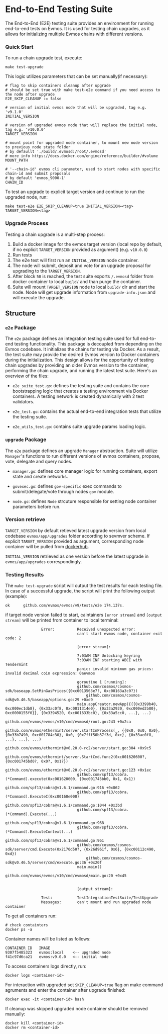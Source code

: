 # End-to-End Testing Suite

The End-to-End (E2E) testing suite provides an environment for running
end-to-end tests on Evmos. It is used for testing chain upgrades, as it allows
for initializing multiple Evmos chains with different versions.

### Quick Start

To run a chain upgrade test, execute:

```shell
make test-upgrade
```

This logic utilizes parameters that can be set manually(if necessary):

```shell
# flag to skip containers cleanup after upgrade
# should be set true with make test-e2e command if you need access to the node after upgrade
E2E_SKIP_CLEANUP := false

# version of initial evmos node that will be upgraded, tag e.g. 'v9.1.0'
INITIAL_VERSION

# version of upgraded evmos node that will replace the initial node, tag e.g. 'v10.0.0'
TARGET_VERSION

# mount point for upgraded node container, to mount new node version to previous node state folder
# by defaullt './build/.evmosd:/root/.evmosd'
# more info https://docs.docker.com/engine/reference/builder/#volume
MOUNT_PATH

# '--chain-id' evmos cli parameter, used to start nodes with specific chain-id and submit proposals
# by default 'evmos_9000-1'
CHAIN_ID
```

To test an upgrade to explicit target version and continue to run the upgraded
node, run:

```shell
make test-e2e E2E_SKIP_CLEANUP=true INITIAL_VERSION=<tag> TARGET_VERSION=<tag>
```

### Upgrade Process

Testing a chain upgrade is a multi-step process:

1. Build a docker image for the evmos target version (local repo by default, if
   no explicit `TARGET_VERSION` provided as argument) (e.g. `v10.0.0`)
2. Run tests
3. The e2e test will first run an `INITIAL_VERSION` node container.
4. The node will submit, deposit and vote for an upgrade proposal for upgrading
   to the `TARGET_VERSION`.
5. After block `50` is reached, the test suite exports `/.evmosd` folder from
   docker container to local `build/` and than purge the container.
6. Suite will mount `TARGET_VERSION` node to local `build/` dir and start the
   node. Node will get upgrade information from `upgrade-info.json` and will
   execute the upgrade.

## Structure

### `e2e` Package

The `e2e` package defines an integration testing suite used for full end-to-end
testing functionality. This package is decoupled from depending on the Evmos
codebase. It initializes the chains for testing via Docker. As a result, the
test suite may provide the desired Evmos version to Docker containers during the
initialization. This design allows for the opportunity of testing chain upgrades
by providing an older Evmos version to the container, performing the chain
upgrade, and running the latest test suite. Here's an overview of the files:

- `e2e_suite_test.go`: defines the testing suite and contains the core
  bootstrapping logic that creates a testing environment via Docker containers.
  A testing network is created dynamically with 2 test validators.

- `e2e_test.go`: contains the actual end-to-end integration tests that utilize
  the testing suite.

- `e2e_utils_test.go`: contains suite upgrade params loading logic.

### `upgrade` Package

The `e2e` package defines an upgrade `Manager` abstraction. Suite will utilize
`Manager`'s functions to run different versions of evmos containers, propose,
vote, delegate and query nodes.

- `manager.go`: defines core manager logic for running containers, export state
  and create networks.

- `govexec.go`: defines `gov-specific` exec commands to submit/delegate/vote
  through nodes `gov` module.

- `node.go`: defines `Node` strcuture responsible for setting node container
  parameters before run.

### Version retrieve

`TARGET_VERSION` by default retieved latest upgrade version from local codebase
`evmos/app/upgrades` folder according to sevmver scheme. If explicit
`TARGET_VERSION` provided as argument, corresponding node container will be
pulled from [dockerhub](https://hub.docker.com/r/tharsishq/evmos/tags).

`INITIAL_VERSION` retrieved as one version before the latest upgrade in
`evmos/app/upgrades` correspondingly.

### Testing Results

The `make test-upgrade` script will output the test results for each testing
file. In case of a successful upgrade, the script will print the following
output (example):

```log
ok  	github.com/evmos/evmos/v9/tests/e2e	174.137s.
```

if target node version failed to start, caintainers `[error stream]` and
`[output stream]` will be printed from container to local terminal:

```log
            	Error:      	Received unexpected error:
            	            	can't start evmos node, container exit code: 2

            	            	[error stream]:

            	            	7:03AM INF Unlocking keyring
            	            	7:03AM INF starting ABCI with Tendermint
            	            	panic: invalid minimum gas prices: invalid decimal coin expression: 0aevmos

            	            	goroutine 1 [running]:
            	            	github.com/cosmos/cosmos-sdk/baseapp.SetMinGasPrices({0xc0013563e7?, 0xc00163a3c0?})
            	            		github.com/cosmos/cosmos-sdk@v0.46.5/baseapp/options.go:29 +0xd9
            	            	main.appCreator.newApp({{{0x3399b40, 0xc000ec1db8}, {0x33ac0f8, 0xc0011314e0}, {0x33a2920, 0xc000ed2b80}, 0xc0000155f0}}, {0x3394520, 0xc001633bc0}, {0x33a5cc0, ...}, ...)
            	            		github.com/evmos/evmos/v10/cmd/evmosd/root.go:243 +0x2ca
            	            	github.com/evmos/ethermint/server.startInProcess(_, {{0x0, 0x0, 0x0}, {0x33b7490, 0xc001784c30}, 0x0, {0x7fff50b37f3d, 0xc}, {0x33ac0f8, ...}, ...}, ...)
            	            		github.com/evmos/ethermint@v0.20.0-rc2/server/start.go:304 +0x9c5
            	            	github.com/evmos/ethermint/server.StartCmd.func2(0xc001620600?, {0xc001745bd0?, 0x0?, 0x1?})
            	            		github.com/evmos/ethermint@v0.20.0-rc2/server/start.go:123 +0x1ec
            	            	github.com/spf13/cobra.(*Command).execute(0xc001620600, {0xc001745bb0, 0x1, 0x1})
            	            		github.com/spf13/cobra@v1.6.1/command.go:916 +0x862
            	            	github.com/spf13/cobra.(*Command).ExecuteC(0xc00160e000)
            	            		github.com/spf13/cobra@v1.6.1/command.go:1044 +0x3bd
            	            	github.com/spf13/cobra.(*Command).Execute(...)
            	            		github.com/spf13/cobra@v1.6.1/command.go:968
            	            	github.com/spf13/cobra.(*Command).ExecuteContext(...)
            	            		github.com/spf13/cobra@v1.6.1/command.go:961
            	            	github.com/cosmos/cosmos-sdk/server/cmd.Execute(0x2170d50?, {0x26d961f, 0x6}, {0xc00112c490, 0xd})
            	            		github.com/cosmos/cosmos-sdk@v0.46.5/server/cmd/execute.go:36 +0x20f
            	            	main.main()
            	            		github.com/evmos/evmos/v10/cmd/evmosd/main.go:20 +0x45


            	            	[output stream]:

            	Test:       	TestIntegrationTestSuite/TestUpgrade
            	Messages:   	can't mount and run upgraded node container
```

To get all containers run:

```shell
# check containters
docker ps -a
```

Container names will be listed as follows:

```log
CONTAINER ID   IMAGE
9307f5485323   evmos:local    <-- upgraded node
f41c97d6ca21   evmos:v9.0.0   <-- initial node
```

To access containers logs directly, run:

```shell
docker logs <container-id>
```

For interaction with upgraded set `SKIP_CLEANUP=true` flag on make command
agruments and enter the container after upgrade finished:

```shell
docker exec -it <container-id> bash
```

If cleanup was skipped upgraded node container should be removed manually:

```shell
docker kill <container-id>
docker rm <container-id>
```
